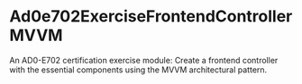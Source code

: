 # Ad0e702ExerciseFrontendControllerMVVM
An AD0-E702 certification exercise module: Create a frontend controller with the essential components using the MVVM architectural pattern.
